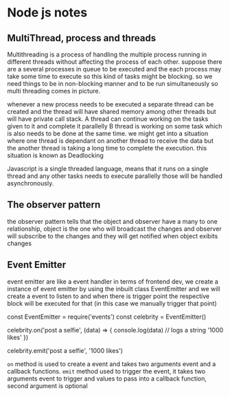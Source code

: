 Node js notes
=============

MultiThread, process and threads
--------------------------------

Multithreading is a process of handling the multiple process running in different threads without affecting the process
of each other. suppose there are a several processes in queue to be executed and the each process may take some time to
execute so this kind of tasks might be blocking. so we need things to be in non-blocking manner and to be run
simultaneously so multi threading comes in picture.

whenever a new process needs to be executed a separate thread can be created and the thread will have shared memory
among other threads but will have private call stack. A thread can continue working on the tasks given to it and
complete it parallelly B thread is working on some task which is also needs to be done at the same time. we might get
into a situation where one thread is dependant on another thread to receive the data but the another thread is taking a
long time to complete the execution. this situation is known as Deadlocking

Javascript is a single threaded language, means that it runs on a single thread and any other tasks needs to execute
parallelly those will be handled asynchronously.

The observer pattern
--------------------

the observer pattern tells that the object and observer have a many to one relationship, object is the one who will
broadcast the changes and observer will subscribe to the changes and they will get notified when object exibits changes

Event Emitter
-------------

event emitter are like a event handler in terms of frontend dev, we create a instance of event emitter by using the
inbuilt class EventEmitter and we will create a event to listen to and when there is trigger point the respective block
will be executed for that (in this case we manually trigger that point)

const EventEmitter = require('events')
const celebrity = EventEmitter()

celebrity.on('post a selfie', (data) => {
console.log(data) // logs a string '1000 likes'
})

celebrity.emit('post a selfie', '1000 likes')


`on` method is used to create a event and takes two arguments event and a callback functions.
`emit` method used to trigger the event, it takes two arguments event to trigger and values to pass into a callback
function, second argument is optional